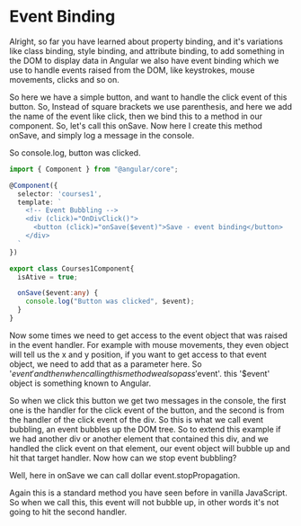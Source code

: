 # Event Binding

Alright, so far you have learned about property binding, and it's variations like class binding, style binding, and attribute binding, to add something in the DOM to display data in Angular we also have event binding which we use to handle events raised from the DOM, like keystrokes, mouse movements, clicks and so on.

So here we have a simple button, and want to handle the click event of this button. So, Instead of square brackets we use parenthesis, and here we add the name of the event like click,
then we bind this to a method in our component. So, let's call this onSave. Now here I create this method onSave, and simply log a message in the console. 

So console.log, button was clicked.

```ts
import { Component } from "@angular/core";

@Component({
  selector: 'courses1',
  template: `
    <!-- Event Bubbling -->
    <div (click)="OnDivClick()">
      <button (click)="onSave($event)">Save - event binding</button>
    </div>
  `
})

export class Courses1Component{
  isAtive = true;

  onSave($event:any) {
    console.log("Button was clicked", $event);
  }
}
```

Now some times we need to get access to the event object that was raised in the event handler. 
For example with mouse movements, they even object will tell us the x and y position, if you want to get access to that event object, we need to add that as a parameter here. 
So '$event' and then when calling this method we also pass '$event'.
this '$event' object is something known to Angular.

So when we click this button we get two messages in the console, the first one is the handler for the click
event of the button, and the second is from the handler of the click event of the div. 
So this is what we call event bubbling, an event bubbles up the DOM tree.
So to extend this example if we had another div or another element that contained this div, and we handled the click event on that element,
our event object will bubble up and hit that target handler. Now how can we stop event bubbling?

Well, here in onSave we can call dollar event.stopPropagation.

Again this is a standard method you have seen before in vanilla JavaScript. So when we call this, this event will not bubble up, in other words
it's not going to hit the second handler.
